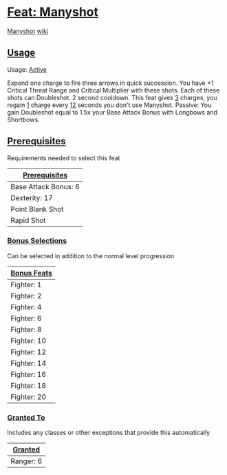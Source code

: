 # [Feat: Manyshot](- "before")

[Manyshot](- "setFeatId(#TEXT)")
[wiki](https://ddowiki.com/page/Manyshot "view Manyshot on wiki")

## [Usage](- "Usage and description")

Usage: [Active](- "?=isActive()")

Expend one charge to fire three arrows in quick succession. You have +1 Critical Threat Range and Critical Multiplier
with these shots. Each of these shots can Doubleshot. 2 second cooldown. This feat
gives [3](- "?=javaSafeChargeInfo().getMaxCharges()") charges, you
regain [1](- "?=#qry=javaSafeChargeInfo().quantity.orElse(99)") charge
every [12](- "?=javaSafeChargeInfo().safeInterval()") seconds you don't use Manyshot. Passive: You gain Doubleshot equal
to 1.5x your Base Attack Bonus with Longbows and Shortbows.

## [Prerequisites](-)

Requirements needed to select this feat

| [ ][prereq] [Prerequisites][result] |
| ----------------------------------- |
| Base Attack Bonus: 6                |
| Dexterity: 17                       |
| Point Blank Shot                    |
| Rapid Shot                          |

### [Bonus Selections](-)

Can be selected in addition to the normal level progression

| [ ][bonus] [Bonus Feats][result] |
| -------------------------------- |
| Fighter: 1                       |
| Fighter: 2                       |
| Fighter: 4                       |
| Fighter: 6                       |
| Fighter: 8                       |
| Fighter: 10                      |
| Fighter: 12                      |
| Fighter: 14                      |
| Fighter: 16                      |
| Fighter: 18                      |
| Fighter: 20                      |

### [Granted To](-)

Includes any classes or other exceptions that provide this automatically

| [ ][granted] [Granted][result] |
| ------------------------------ |
| Ranger: 6                      |

[prereq]: - "c:verify-rows=#feat:verifyPrerequisites()"
[bonus]: - "c:verify-rows=#feat:verifyBonusSelections()"
[granted]: - "c:verify-rows=#feat:verifyGrantSelections()"
[result]: - "?=#feat"
